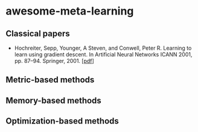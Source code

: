 # awesome-meta-learning

## Classical papers
* Hochreiter, Sepp, Younger, A Steven, and Conwell, Peter R. Learning to learn using gradient descent. In Artificial Neural Networks ICANN 2001, pp. 87–94. Springer, 2001. [[pdf](https://link.springer.com/chapter/10.1007/3-540-44668-0_13)]

## Metric-based methods

## Memory-based methods

## Optimization-based methods
